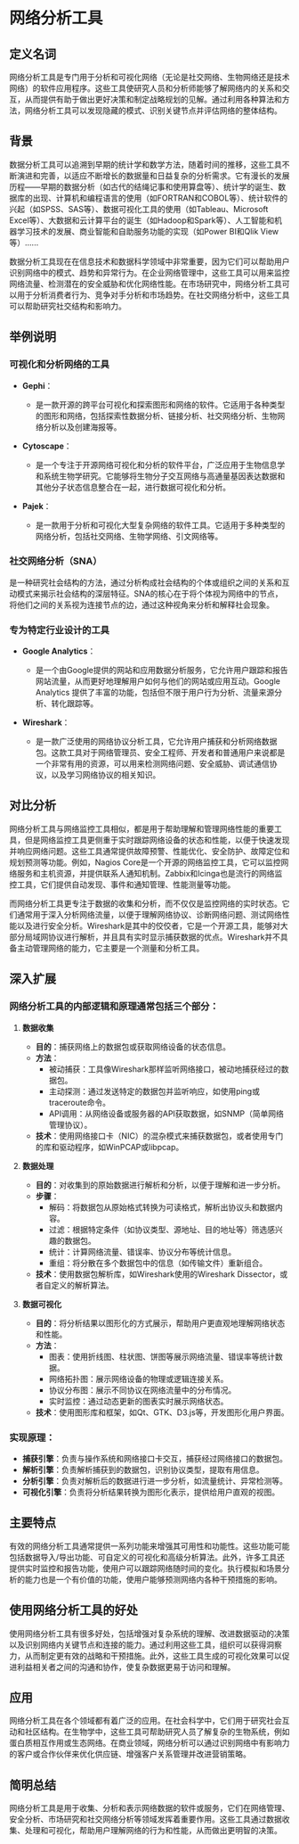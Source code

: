 # 网络分析工具

## 定义名词

网络分析工具是专门用于分析和可视化网络（无论是社交网络、生物网络还是技术网络）的软件应用程序。这些工具使研究人员和分析师能够了解网络内的关系和交互，从而提供有助于做出更好决策和制定战略规划的见解。通过利用各种算法和方法，网络分析工具可以发现隐藏的模式、识别关键节点并评估网络的整体结构。

## 背景

数据分析工具可以追溯到早期的统计学和数学方法，随着时间的推移，这些工具不断演进和完善，以适应不断增长的数据量和日益复杂的分析需求。它有漫长的发展历程——早期的数据分析（如古代的结绳记事和使用算盘等）、统计学的诞生、数据库的出现、计算机和编程语言的使用（如FORTRAN和COBOL等）、统计软件的兴起（如SPSS、SAS等）、数据可视化工具的使用（如Tableau、Microsoft Excel等）、大数据和云计算平台的诞生（如Hadoop和Spark等）、人工智能和机器学习技术的发展、商业智能和自助服务功能的实现（如Power BI和Qlik View等）......

数据分析工具现在在信息技术和数据科学领域中非常重要，因为它们可以帮助用户识别网络中的模式、趋势和异常行为。在企业网络管理中，这些工具可以用来监控网络流量、检测潜在的安全威胁和优化网络性能。在市场研究中，网络分析工具可以用于分析消费者行为、竞争对手分析和市场趋势。在社交网络分析中，这些工具可以帮助研究社交结构和影响力。

## 举例说明

### 可视化和分析网络的工具

- **Gephi**：
  - 是一款开源的跨平台可视化和探索图形和网络的软件。它适用于各种类型的图形和网络，包括探索性数据分析、链接分析、社交网络分析、生物网络分析以及创建海报等。

- **Cytoscape**：
  - 是一个专注于开源网络可视化和分析的软件平台，广泛应用于生物信息学和系统生物学研究。它能够将生物分子交互网络与高通量基因表达数据和其他分子状态信息整合在一起，进行数据可视化和分析。

- **Pajek**：
  - 是一款用于分析和可视化大型复杂网络的软件工具。它适用于多种类型的网络分析，包括社交网络、生物学网络、引文网络等。

### 社交网络分析（SNA）

是一种研究社会结构的方法，通过分析构成社会结构的个体或组织之间的关系和互动模式来揭示社会结构的深层特征。SNA的核心在于将个体视为网络中的节点，将他们之间的关系视为连接节点的边，通过这种视角来分析和解释社会现象。

### 专为特定行业设计的工具

- **Google Analytics**：
  - 是一个由Google提供的网站和应用数据分析服务，它允许用户跟踪和报告网站流量，从而更好地理解用户如何与他们的网站或应用互动。Google Analytics 提供了丰富的功能，包括但不限于用户行为分析、流量来源分析、转化跟踪等。

- **Wireshark**：
  - 是一款广泛使用的网络协议分析工具，它允许用户捕获和分析网络数据包。这款工具对于网络管理员、安全工程师、开发者和普通用户来说都是一个非常有用的资源，可以用来检测网络问题、安全威胁、调试通信协议，以及学习网络协议的相关知识。

## 对比分析

网络分析工具与网络监控工具相似，都是用于帮助理解和管理网络性能的重要工具，但是网络监控工具更侧重于实时跟踪网络设备的状态和性能，以便于快速发现并响应网络问题。这些工具通常提供故障预警、性能优化、安全防护、故障定位和规划预测等功能。例如，Nagios Core是一个开源的网络监控工具，它可以监控网络服务和主机资源，并提供联系人通知机制。Zabbix和Icinga也是流行的网络监控工具，它们提供自动发现、事件和通知管理、性能测量等功能。

而网络分析工具更专注于数据的收集和分析，而不仅仅是监控网络的实时状态。它们通常用于深入分析网络流量，以便于理解网络协议、诊断网络问题、测试网络性能以及进行安全分析。Wireshark是其中的佼佼者，它是一个开源工具，能够对大部分局域网协议进行解析，并且具有实时显示捕获数据的优点。Wireshark并不具备主动管理网络的能力，它主要是一个测量和分析工具。

## 深入扩展

### 网络分析工具的内部逻辑和原理通常包括三个部分：

1. **数据收集**

   - **目的**：捕获网络上的数据包或获取网络设备的状态信息。
   - **方法**：
     - 被动捕获：工具像Wireshark那样监听网络接口，被动地捕获经过的数据包。
     - 主动探测：通过发送特定的数据包并监听响应，如使用ping或traceroute命令。
     - API调用：从网络设备或服务器的API获取数据，如SNMP（简单网络管理协议）。
   - **技术**：使用网络接口卡（NIC）的混杂模式来捕获数据包，或者使用专门的库和驱动程序，如WinPCAP或libpcap。

2. **数据处理**

   - **目的**：对收集到的原始数据进行解析和分析，以便于理解和进一步分析。
   - **步骤**：
     - 解码：将数据包从原始格式转换为可读格式，解析出协议头和数据内容。
     - 过滤：根据特定条件（如协议类型、源地址、目的地址等）筛选感兴趣的数据包。
     - 统计：计算网络流量、错误率、协议分布等统计信息。
     - 重组：将分散在多个数据包中的信息（如传输文件）重新组合。
   - **技术**：使用数据包解析库，如Wireshark使用的Wireshark Dissector，或者自定义的解析算法。

3. **数据可视化**

   - **目的**：将分析结果以图形化的方式展示，帮助用户更直观地理解网络状态和性能。
   - **方法**：
     - 图表：使用折线图、柱状图、饼图等展示网络流量、错误率等统计数据。
     - 网络拓扑图：展示网络设备的物理或逻辑连接关系。
     - 协议分布图：展示不同协议在网络流量中的分布情况。
     - 实时监控：通过动态更新的图表实时展示网络状态。
   - **技术**：使用图形库和框架，如Qt、GTK、D3.js等，开发图形化用户界面。

### 实现原理：

- **捕获引擎**：负责与操作系统和网络接口卡交互，捕获经过网络接口的数据包。
- **解析引擎**：负责解析捕获到的数据包，识别协议类型，提取有用信息。
- **分析引擎**：负责对解析后的数据进行进一步分析，如流量统计、异常检测等。
- **可视化引擎**：负责将分析结果转换为图形化表示，提供给用户直观的视图。

## 主要特点

有效的网络分析工具通常提供一系列功能来增强其可用性和功能性。这些功能可能包括数据导入/导出功能、可自定义的可视化和高级分析算法。此外，许多工具还提供实时监控和报告功能，使用户可以跟踪网络随时间的变化。执行模拟和场景分析的能力也是一个有价值的功能，使用户能够预测网络内各种干预措施的影响。

## 使用网络分析工具的好处

使用网络分析工具有很多好处，包括增强对复杂系统的理解、改进数据驱动的决策以及识别网络内关键节点和连接的能力。通过利用这些工具，组织可以获得洞察力，从而制定更有效的战略和干预措施。此外，这些工具生成的可视化效果可以促进利益相关者之间的沟通和协作，使复杂数据更易于访问和理解。

## 应用

网络分析工具在各个领域都有着广泛的应用。在社会科学中，它们用于研究社会互动和社区结构。在生物学中，这些工具可帮助研究人员了解复杂的生物系统，例如蛋白质相互作用或生态网络。在商业领域，网络分析可以通过识别网络中有影响力的客户或合作伙伴来优化供应链、增强客户关系管理并改进营销策略。

## 简明总结

网络分析工具是用于收集、分析和表示网络数据的软件或服务，它们在网络管理、安全分析、市场研究和社交网络分析等领域发挥着重要作用。这些工具通过数据收集、处理和可视化，帮助用户理解网络的行为和性能，从而做出更明智的决策。
